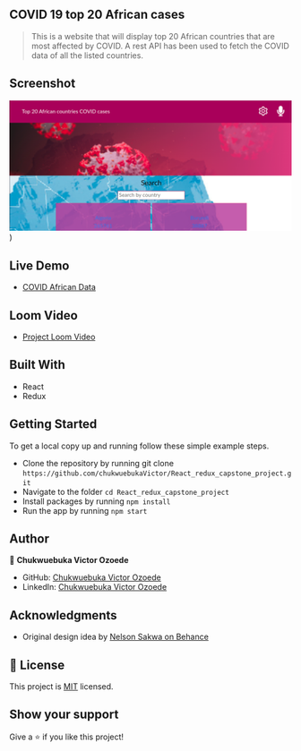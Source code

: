 ## COVID 19 top 20 African cases

> This is a website that will display top 20 African countries that are most affected by COVID. A rest API has been used to fetch the COVID data of all the listed countries.

## Screenshot

![screenshot](/src/components/img/covid-app.png))

## Live Demo

- [COVID African Data](https://victor-covid-19-app.netlify.app/)

## Loom Video

- [Project Loom Video](https://www.loom.com/share/8972d573f2f14cc6be9b05f234a41bb0/../../../../package-lock.json)

## Built With

- React
- Redux

## Getting Started

To get a local copy up and running follow these simple example steps.

- Clone the repository by running git clone `https://github.com/chukwuebukaVictor/React_redux_capstone_project.git`
- Navigate to the folder `cd React_redux_capstone_project`
- Install packages by running `npm install`
- Run the app by running `npm start`

## Author

👤 **Chukwuebuka Victor Ozoede**

- GitHub: [Chukwuebuka Victor Ozoede](https://github.com/chukwuebukaVictor)
- LinkedIn: [Chukwuebuka Victor Ozoede](https://www.linkedin.com/in/chukwuebuka-victor-ozoede/)

## Acknowledgments

- Original design idea by [Nelson Sakwa on Behance](https://www.behance.net/sakwadesignstudio)

## 📝 License

This project is [MIT](./LICENSE.md) licensed.

## Show your support

Give a ⭐ if you like this project!
